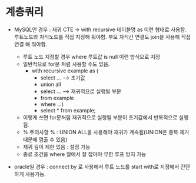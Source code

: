 # 계층쿼리 
- MySQL인 경우 : 재귀 CTE -> with recursive 테이블명 as 이런 형태로 사용함. 루트노드와 자식노드를 직접 지정해 줘야함. 부모 자식간 연결도 join을 사용해 직접 연결 해 줘야함.
  - 루트 노드 지정할 경우 where 루트값 is null 이런 방식으로 지정
  - 일반적으로 for문 처럼 사용할 수도 있음.
    - with recursive example as (
      - select ... --> 초기값
      - union all
      - select ... --> 재귀적으로 실행될 부분
      - from example
      - where ...)
      - select * from example;
  - 이렇게 쓰면 for문처럼 재귀적으로 실행될 부분이 초기값에서 반복적으로 실행됨.
  - % 주의사항 % : UNION ALL을 사용해야 재귀가 계속됨(UNION은 중복 제거 때문에 멈출 수 있음)
  - 재귀 깊이 제한 있음 : 설정 가능
  - 종료 조건을 where 절에서 잘 잡아야 무한 루프 방지 가능
      
- oracle일 경우 : connect by 로 사용해서 루트 노드를 start with로 지정해서 간단하게 사용가능.

